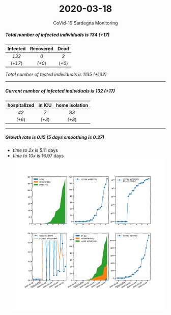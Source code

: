 <div align='center'>

# 2020-03-18
CoVid-19 Sardegna Monitoring
</div>

##### Total number of infected individuals is 134 (+17)
Infected | Recovered | Dead
:---: | :---: | :---:
*132* | *0* | *2*
*(+17*) | *(+0*) | (*+0*)

*Total number of tested individuals is 1135 (+132)*
***
##### Current number of infected individuals is 132 (+17)
hospitalized | in ICU | home isolation
:---: | :---: | :---:
*42* |*7* |*83*
*(+6*) |*(+3*) |*(+8*)
***
##### Growth rate is 0.15 (5 days smoothing is 0.27)
- *time to 2x* is 5.11 days
- *time to 10x* is 16.97 days
![stats][stats]

[stats]: stats_Sardegna.png
